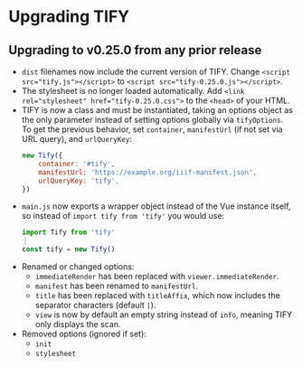 # Upgrading TIFY

## Upgrading to v0.25.0 from any prior release

- `dist` filenames now include the current version of TIFY. Change `<script src="tify.js"></script>` to  `<script src="tify-0.25.0.js"></script>`.
- The stylesheet is no longer loaded automatically. Add `<link rel="stylesheet" href="tify-0.25.0.css">` to the `<head>` of your HTML.
- TIFY is now a class and must be instantiated, taking an options object as the only parameter instead of setting options globally via `tifyOptions`. To get the previous behavior, set `container`, `manifestUrl` (if not set via URL query), and `urlQueryKey`:
	``` js
	new Tify({
		container: '#tify',
		manifestUrl: 'https://example.org/iiif-manifest.json',
		urlQueryKey: 'tify',
	})
	```
- `main.js` now exports a wrapper object instead of the Vue instance itself, so instead of `import tify from 'tify'` you would use:
	``` js
	import Tify from 'tify'
	⋮
	const tify = new Tify()
	```
- Renamed or changed options:
	- `immediateRender` has been replaced with `viewer.immediateRender`.
	- `manifest` has been renamed to `manifestUrl`.
	- `title` has been replaced with `titleAffix`, which now includes the separator characters (default ` | `).
	- `view` is now by default an empty string instead of `info`, meaning TIFY only displays the scan.
- Removed options (ignored if set):
	- `init`
	- `stylesheet`
